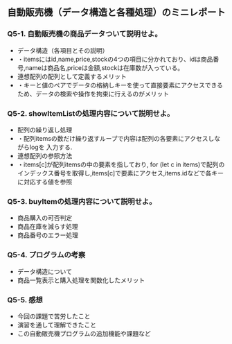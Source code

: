 ## 自動販売機（データ構造と各種処理）のミニレポート
### Q5-1. 自動販売機の商品データついて説明せよ。
* データ構造（各項目とその説明）
*   ・itemsにはid,name,price,stockの4つの項目に分かれており、idは商品番号,nameは商品名,priceは金額,stockは在庫数が入っている。
* 連想配列の配列として定義するメリット
*   ・キーと値のペアでデータの格納しキーを使って直接要素にアクセスできるため、データの検索や操作を拘束に行えるのがメリット
### Q5-2. showItemListの処理内容について説明せよ。
* 配列の繰り返し処理
*   ・配列itemsの数だけ繰り返すループで内容は配列の各要素にアクセスしながらlogを 入力する.
* 連想配列の参照方法
*   ・items[c]が配列itemsの中の要素を指しており, for (let c in items)で配列のインデックス番号を取得し,items[c]で要素にアクセス,items.idなどで各キーに対応する値を参照
### Q5-3. buyItemの処理内容について説明せよ。
* 商品購入の可否判定
* 商品在庫を減らす処理
* 商品番号のエラー処理
### Q5-4. プログラムの考察
* データ構造について
* 商品一覧表示と購入処理を関数化したメリット
### Q5-5. 感想
* 今回の課題で苦労したこと
* 演習を通して理解できたこと
* この自動販売機プログラムの追加機能や課題など
